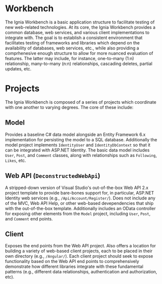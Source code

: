 # Workbench
The Ignia Workbench is a basic application structure to facilitate testing of new web-related technologies. At its core, the Ignia Workbench provides a common database, web services, and various client implementations to integrate with. The goal is to establish a consistent environment that facilitates testing of frameworks and libraries which depend on the availability of databases, web services, etc., while also providing a comprhenesive enough structure to allow for more nuanced evaluation of features. The latter may include, for instance, one-to-many (1:n) relationship, many-to-many (n:n) relationships, cascading deletes, partial updates, etc.

# Projects
The Ignia Workbench is composed of a series of projects which coordinate with one another to varying degrees. The core of these include:

## Model
Provides a baseline C# data model alongside an Entity Framework 6.x implementation for persisting the model to a SQL database. Additionally the model project implements `IdentityUser` and `IdentityDbContext` so that it can be integrated with ASP.NET Identity. The basic data model includes `User`, `Post`, and `Comment` classes, along with relationships such as `Following`, `Likes`, etc. 

## Web API (`DeconstructedWebApi`)
A stripped-down version of Visual Studio's out-of-the-box Web API 2.x project template to provide bare-bones support for, in particular, ASP.NET Identity web services (e.g., `/Api/Account/Register/`). Does not include any of the MVC, Web API Help, or other web-based devependencies that ship with the out-of-the-box template. Additionally includes an OData controller for exposing other elements from the `Model` project, including `User`, `Post`, and `Comment` end points.

## Client
Exposes the end points from the Web API project. Also offers a location for building a variety of web-based client projects, each to be placed in their own directory (e.g., `/Angular/`). Each client project should seek to expose functionality based on the Web API end points to comprehensively demonstrate how different libraries integrate with these fundamental patterns (e.g., different data relationships, authentication and authorization, etc).

 
